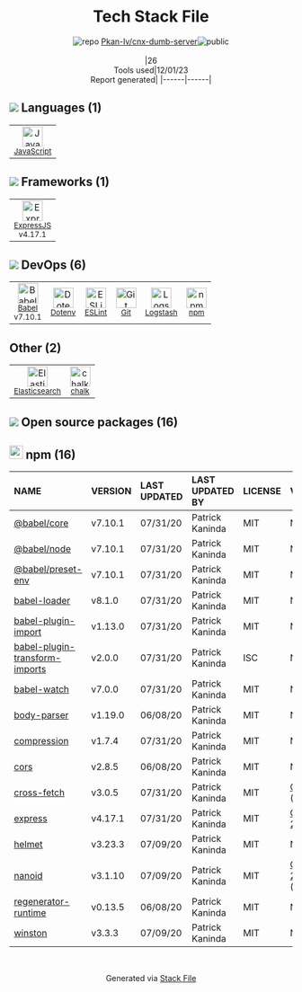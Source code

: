 <!--
&lt;--- Readme.md Snippet without images Start ---&gt;
## Tech Stack
Pkan-Iv/cnx-dumb-server is built on the following main stack:

- [Elasticsearch](https://www.elastic.co/products/elasticsearch) – Search as a Service
- [ExpressJS](http://expressjs.com/) – Microframeworks (Backend)
- [JavaScript](https://developer.mozilla.org/en-US/docs/Web/JavaScript) – Languages
- [Logstash](http://logstash.net/) – Log Management
- [Babel](http://babeljs.io/) – JavaScript Compilers
- [ESLint](http://eslint.org/) – Code Review

Full tech stack [here](/techstack.md)

&lt;--- Readme.md Snippet without images End ---&gt;

&lt;--- Readme.md Snippet with images Start ---&gt;
## Tech Stack
Pkan-Iv/cnx-dumb-server is built on the following main stack:

- <img width='25' height='25' src='https://img.stackshare.io/service/841/Image_2019-05-20_at_4.58.04_PM.png' alt='Elasticsearch'/> [Elasticsearch](https://www.elastic.co/products/elasticsearch) – Search as a Service
- <img width='25' height='25' src='https://img.stackshare.io/service/1163/hashtag.png' alt='ExpressJS'/> [ExpressJS](http://expressjs.com/) – Microframeworks (Backend)
- <img width='25' height='25' src='https://img.stackshare.io/service/1209/javascript.jpeg' alt='JavaScript'/> [JavaScript](https://developer.mozilla.org/en-US/docs/Web/JavaScript) – Languages
- <img width='25' height='25' src='https://img.stackshare.io/service/1683/preview.png' alt='Logstash'/> [Logstash](http://logstash.net/) – Log Management
- <img width='25' height='25' src='https://img.stackshare.io/service/2739/-1wfGjNw.png' alt='Babel'/> [Babel](http://babeljs.io/) – JavaScript Compilers
- <img width='25' height='25' src='https://img.stackshare.io/service/3337/Q4L7Jncy.jpg' alt='ESLint'/> [ESLint](http://eslint.org/) – Code Review

Full tech stack [here](/techstack.md)

&lt;--- Readme.md Snippet with images End ---&gt;
-->
<div align="center">

# Tech Stack File
![](https://img.stackshare.io/repo.svg "repo") [Pkan-Iv/cnx-dumb-server](https://github.com/Pkan-Iv/cnx-dumb-server)![](https://img.stackshare.io/public_badge.svg "public")
<br/><br/>
|26<br/>Tools used|12/01/23 <br/>Report generated|
|------|------|
</div>

## <img src='https://img.stackshare.io/languages.svg'/> Languages (1)
<table><tr>
  <td align='center'>
  <img width='36' height='36' src='https://img.stackshare.io/service/1209/javascript.jpeg' alt='JavaScript'>
  <br>
  <sub><a href="https://developer.mozilla.org/en-US/docs/Web/JavaScript">JavaScript</a></sub>
  <br>
  <sub></sub>
</td>

</tr>
</table>

## <img src='https://img.stackshare.io/frameworks.svg'/> Frameworks (1)
<table><tr>
  <td align='center'>
  <img width='36' height='36' src='https://img.stackshare.io/service/1163/hashtag.png' alt='ExpressJS'>
  <br>
  <sub><a href="http://expressjs.com/">ExpressJS</a></sub>
  <br>
  <sub>v4.17.1</sub>
</td>

</tr>
</table>

## <img src='https://img.stackshare.io/devops.svg'/> DevOps (6)
<table><tr>
  <td align='center'>
  <img width='36' height='36' src='https://img.stackshare.io/service/2739/-1wfGjNw.png' alt='Babel'>
  <br>
  <sub><a href="http://babeljs.io/">Babel</a></sub>
  <br>
  <sub>v7.10.1</sub>
</td>

<td align='center'>
  <img width='36' height='36' src='https://img.stackshare.io/service/8067/default_90dcb1286af7685c68df319c764b80704df1155b.png' alt='Dotenv'>
  <br>
  <sub><a href="https://github.com/motdotla/dotenv">Dotenv</a></sub>
  <br>
  <sub></sub>
</td>

<td align='center'>
  <img width='36' height='36' src='https://img.stackshare.io/service/3337/Q4L7Jncy.jpg' alt='ESLint'>
  <br>
  <sub><a href="http://eslint.org/">ESLint</a></sub>
  <br>
  <sub></sub>
</td>

<td align='center'>
  <img width='36' height='36' src='https://img.stackshare.io/service/1046/git.png' alt='Git'>
  <br>
  <sub><a href="http://git-scm.com/">Git</a></sub>
  <br>
  <sub></sub>
</td>

<td align='center'>
  <img width='36' height='36' src='https://img.stackshare.io/service/1683/preview.png' alt='Logstash'>
  <br>
  <sub><a href="http://logstash.net/">Logstash</a></sub>
  <br>
  <sub></sub>
</td>

<td align='center'>
  <img width='36' height='36' src='https://img.stackshare.io/service/1120/lejvzrnlpb308aftn31u.png' alt='npm'>
  <br>
  <sub><a href="https://www.npmjs.com/">npm</a></sub>
  <br>
  <sub></sub>
</td>

</tr>
</table>

## Other (2)
<table><tr>
  <td align='center'>
  <img width='36' height='36' src='https://img.stackshare.io/service/841/Image_2019-05-20_at_4.58.04_PM.png' alt='Elasticsearch'>
  <br>
  <sub><a href="https://www.elastic.co/products/elasticsearch">Elasticsearch</a></sub>
  <br>
  <sub></sub>
</td>

<td align='center'>
  <img width='36' height='36' src='https://img.stackshare.io/service/8072/13122722.png' alt='chalk'>
  <br>
  <sub><a href="https://github.com/chalk/chalk">chalk</a></sub>
  <br>
  <sub></sub>
</td>

</tr>
</table>


## <img src='https://img.stackshare.io/group.svg' /> Open source packages (16)</h2>

## <img width='24' height='24' src='https://img.stackshare.io/service/1120/lejvzrnlpb308aftn31u.png'/> npm (16)

|NAME|VERSION|LAST UPDATED|LAST UPDATED BY|LICENSE|VULNERABILITIES|
|:------|:------|:------|:------|:------|:------|
|[@babel/core](https://www.npmjs.com/@babel/core)|v7.10.1|07/31/20|Patrick Kaninda |MIT|N/A|
|[@babel/node](https://www.npmjs.com/@babel/node)|v7.10.1|07/31/20|Patrick Kaninda |MIT|N/A|
|[@babel/preset-env](https://www.npmjs.com/@babel/preset-env)|v7.10.1|07/31/20|Patrick Kaninda |MIT|N/A|
|[babel-loader](https://www.npmjs.com/babel-loader)|v8.1.0|07/31/20|Patrick Kaninda |MIT|N/A|
|[babel-plugin-import](https://www.npmjs.com/babel-plugin-import)|v1.13.0|07/31/20|Patrick Kaninda |MIT|N/A|
|[babel-plugin-transform-imports](https://www.npmjs.com/babel-plugin-transform-imports)|v2.0.0|07/31/20|Patrick Kaninda |ISC|N/A|
|[babel-watch](https://www.npmjs.com/babel-watch)|v7.0.0|07/31/20|Patrick Kaninda |MIT|N/A|
|[body-parser](https://www.npmjs.com/body-parser)|v1.19.0|06/08/20|Patrick Kaninda |MIT|N/A|
|[compression](https://www.npmjs.com/compression)|v1.7.4|07/31/20|Patrick Kaninda |MIT|N/A|
|[cors](https://www.npmjs.com/cors)|v2.8.5|06/08/20|Patrick Kaninda |MIT|N/A|
|[cross-fetch](https://www.npmjs.com/cross-fetch)|v3.0.5|07/31/20|Patrick Kaninda |MIT|[CVE-2022-1365](https://github.com/advisories/GHSA-7gc6-qh9x-w6h8) (Moderate)|
|[express](https://www.npmjs.com/express)|v4.17.1|07/31/20|Patrick Kaninda |MIT|[CVE-2022-24999](https://github.com/advisories/GHSA-hrpp-h998-j3pp) (High)|
|[helmet](https://www.npmjs.com/helmet)|v3.23.3|07/09/20|Patrick Kaninda |MIT|N/A|
|[nanoid](https://www.npmjs.com/nanoid)|v3.1.10|07/09/20|Patrick Kaninda |MIT|[CVE-2021-23566](https://github.com/advisories/GHSA-qrpm-p2h7-hrv2) (Moderate)|
|[regenerator-runtime](https://www.npmjs.com/regenerator-runtime)|v0.13.5|06/08/20|Patrick Kaninda |MIT|N/A|
|[winston](https://www.npmjs.com/winston)|v3.3.3|07/09/20|Patrick Kaninda |MIT|N/A|

<br/>
<div align='center'>

Generated via [Stack File](https://github.com/marketplace/stack-file)
